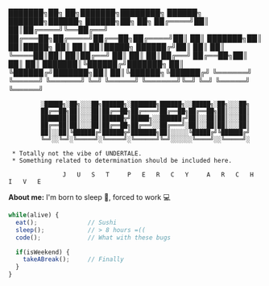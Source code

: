 ███████╗██╗   ██╗███████╗████████╗     ██████╗ ███████╗██████╗  ██████╗██╗   ██╗
██╔════╝██║   ██║██╔════╝╚══██╔══╝    ██╔═══██╗██╔════╝██╔══██╗██╔════╝██║   ██║
███████╗██║   ██║█████╗     ██║       ██║   ██║█████╗  ██████╔╝██║     ██║   ██║
╚════██║██║   ██║██╔══╝     ██║       ██║   ██║██╔══╝  ██╔══██╗██║     ██║   ██║
███████║╚██████╔╝███████╗   ██║       ╚██████╔╝███████╗██║  ██║╚██████╗╚██████╔╝
╚══════╝ ╚═════╝ ╚══════╝   ╚═╝        ╚═════╝ ╚══════╝╚═╝  ╚═╝ ╚═════╝ ╚═════╝ 
                                                                              
             ░█████╗░██╗░░░██╗██████╗░███████╗██████╗░░█████╗░██╗░░░██╗        
             ██╔══██╗██║░░░██║██╔══██╗██╔════╝██╔══██╗██╔══██╗██║░░░██║        
             ███████║██║░░░██║██████╦╝█████╗░░██████╔╝██║░░██║██║░░░██║        
             ██╔══██║██║░░░██║██╔══██╗██╔══╝░░██╔═══╝░██║░░██║██║░░░██║        
             ██║░░██║╚██████╔╝██████╦╝███████╗██║░░░░░╚█████╔╝╚██████╔╝        
             ╚═╝░░╚═╝░╚═════╝░╚═════╝░╚══════╝╚═╝░░░░░░╚════╝░░╚═════╝░        

     * Totally not the vibe of UNDERTALE.
     * Something related to determination should be included here.
     
                   J   U   S   T     P   E   R   C   Y     A   R   C   H   I   V   E

**About me:** 
I'm born to sleep 🛌, forced to work 💻

```js
while(alive) {
  eat();              // Sushi
  sleep();            // > 8 hours =((
  code();             // What with these bugs

  if(isWeekend) {
    takeABreak();     // Finally
  }
}

